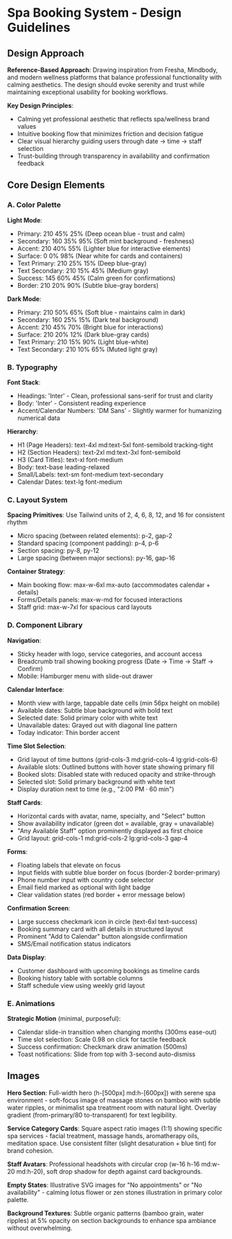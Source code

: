 # Spa Booking System - Design Guidelines

## Design Approach

**Reference-Based Approach**: Drawing inspiration from Fresha, Mindbody, and modern wellness platforms that balance professional functionality with calming aesthetics. The design should evoke serenity and trust while maintaining exceptional usability for booking workflows.

**Key Design Principles**:
- Calming yet professional aesthetic that reflects spa/wellness brand values
- Intuitive booking flow that minimizes friction and decision fatigue
- Clear visual hierarchy guiding users through date → time → staff selection
- Trust-building through transparency in availability and confirmation feedback

## Core Design Elements

### A. Color Palette

**Light Mode**:
- Primary: 210 45% 25% (Deep ocean blue - trust and calm)
- Secondary: 160 35% 95% (Soft mint background - freshness)
- Accent: 210 40% 55% (Lighter blue for interactive elements)
- Surface: 0 0% 98% (Near white for cards and containers)
- Text Primary: 210 25% 15% (Deep blue-gray)
- Text Secondary: 210 15% 45% (Medium gray)
- Success: 145 60% 45% (Calm green for confirmations)
- Border: 210 20% 90% (Subtle blue-gray borders)

**Dark Mode**:
- Primary: 210 50% 65% (Soft blue - maintains calm in dark)
- Secondary: 160 25% 15% (Dark teal background)
- Accent: 210 45% 70% (Bright blue for interactions)
- Surface: 210 20% 12% (Dark blue-gray cards)
- Text Primary: 210 15% 90% (Light blue-white)
- Text Secondary: 210 10% 65% (Muted light gray)

### B. Typography

**Font Stack**:
- Headings: 'Inter' - Clean, professional sans-serif for trust and clarity
- Body: 'Inter' - Consistent reading experience
- Accent/Calendar Numbers: 'DM Sans' - Slightly warmer for humanizing numerical data

**Hierarchy**:
- H1 (Page Headers): text-4xl md:text-5xl font-semibold tracking-tight
- H2 (Section Headers): text-2xl md:text-3xl font-semibold
- H3 (Card Titles): text-xl font-medium
- Body: text-base leading-relaxed
- Small/Labels: text-sm font-medium text-secondary
- Calendar Dates: text-lg font-medium

### C. Layout System

**Spacing Primitives**: Use Tailwind units of 2, 4, 6, 8, 12, and 16 for consistent rhythm
- Micro spacing (between related elements): p-2, gap-2
- Standard spacing (component padding): p-4, p-6
- Section spacing: py-8, py-12
- Large spacing (between major sections): py-16, gap-16

**Container Strategy**:
- Main booking flow: max-w-6xl mx-auto (accommodates calendar + details)
- Forms/Details panels: max-w-md for focused interactions
- Staff grid: max-w-7xl for spacious card layouts

### D. Component Library

**Navigation**:
- Sticky header with logo, service categories, and account access
- Breadcrumb trail showing booking progress (Date → Time → Staff → Confirm)
- Mobile: Hamburger menu with slide-out drawer

**Calendar Interface**:
- Month view with large, tappable date cells (min 56px height on mobile)
- Available dates: Subtle blue background with bold text
- Selected date: Solid primary color with white text
- Unavailable dates: Grayed out with diagonal line pattern
- Today indicator: Thin border accent

**Time Slot Selection**:
- Grid layout of time buttons (grid-cols-3 md:grid-cols-4 lg:grid-cols-6)
- Available slots: Outlined buttons with hover state showing primary fill
- Booked slots: Disabled state with reduced opacity and strike-through
- Selected slot: Solid primary background with white text
- Display duration next to time (e.g., "2:00 PM · 60 min")

**Staff Cards**:
- Horizontal cards with avatar, name, specialty, and "Select" button
- Show availability indicator (green dot = available, gray = unavailable)
- "Any Available Staff" option prominently displayed as first choice
- Grid layout: grid-cols-1 md:grid-cols-2 lg:grid-cols-3 gap-4

**Forms**:
- Floating labels that elevate on focus
- Input fields with subtle blue border on focus (border-2 border-primary)
- Phone number input with country code selector
- Email field marked as optional with light badge
- Clear validation states (red border + error message below)

**Confirmation Screen**:
- Large success checkmark icon in circle (text-6xl text-success)
- Booking summary card with all details in structured layout
- Prominent "Add to Calendar" button alongside confirmation
- SMS/Email notification status indicators

**Data Display**:
- Customer dashboard with upcoming bookings as timeline cards
- Booking history table with sortable columns
- Staff schedule view using weekly grid layout

### E. Animations

**Strategic Motion** (minimal, purposeful):
- Calendar slide-in transition when changing months (300ms ease-out)
- Time slot selection: Scale 0.98 on click for tactile feedback
- Success confirmation: Checkmark draw animation (500ms)
- Toast notifications: Slide from top with 3-second auto-dismiss

## Images

**Hero Section**: Full-width hero (h-[500px] md:h-[600px]) with serene spa environment - soft-focus image of massage stones on bamboo with subtle water ripples, or minimalist spa treatment room with natural light. Overlay gradient (from-primary/80 to-transparent) for text legibility.

**Service Category Cards**: Square aspect ratio images (1:1) showing specific spa services - facial treatment, massage hands, aromatherapy oils, meditation space. Use consistent filter (slight desaturation + blue tint) for brand cohesion.

**Staff Avatars**: Professional headshots with circular crop (w-16 h-16 md:w-20 md:h-20), soft drop shadow for depth against card backgrounds.

**Empty States**: Illustrative SVG images for "No appointments" or "No availability" - calming lotus flower or zen stones illustration in primary color palette.

**Background Textures**: Subtle organic patterns (bamboo grain, water ripples) at 5% opacity on section backgrounds to enhance spa ambiance without overwhelming.